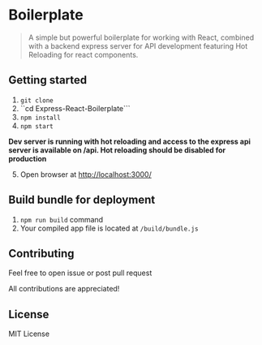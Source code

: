 # Boilerplate 

> A simple but powerful boilerplate for working with React, combined with a backend express server for API development featuring Hot Reloading for react components.

## Getting started
1. ```git clone```
2. ``cd Express-React-Boilerplate```
3. ```npm install```
4. ```npm start ```
  
**Dev server is running with hot reloading and access to the express api server is available on /api. Hot reloading should be disabled for production**

5. Open browser at [http://localhost:3000/](http://localhost:3000/)

## Build bundle for deployment
1. ```npm run build``` command
2. Your compiled app file is located at ```/build/bundle.js```

## Contributing
Feel free to open issue or post pull request

All contributions are appreciated!

## License
MIT License
